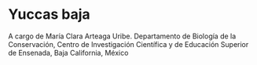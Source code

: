 # Yuccas baja
A cargo de María Clara Arteaga Uribe. Departamento de Biología de la Conservación, Centro de Investigación Científica y de Educación Superior de Ensenada, Baja California, México
